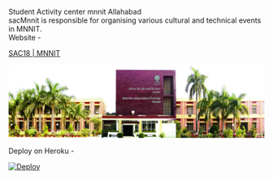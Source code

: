 
Student Activity center mnnit Allahabad <br>
sacMnnit is responsible for organising various cultural and technical events in MNNIT.<br>
Website - <br>

[SAC18 | MNNIT](https://sacmnnit.herokuapp.com) <br>

<img src="./SacMnnit/static/images/slider.jpg">

<br>

Deploy on Heroku - 

[![Deploy](https://www.herokucdn.com/deploy/button.svg)](https://heroku.com/deploy)


